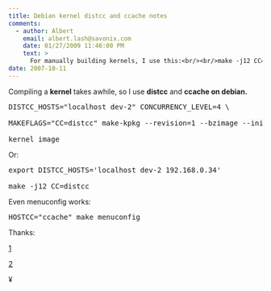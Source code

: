 ```yaml
---
title: Debian kernel distcc and ccache notes
comments:
  - author: Albert
    email: albert.lash@savonix.com
    date: 01/27/2009 11:46:00 PM
    text: >
      For manually building kernels, I use this:<br/><br/>make -j12 CC="distcc"
date: 2007-10-11
---
```

Compiling a <strong>kernel</strong> takes awhile, so I use <strong>distcc</strong> and <strong>ccache on debian.</strong>

<pre>
DISTCC_HOSTS="localhost dev-2" CONCURRENCY_LEVEL=4 \

MAKEFLAGS="CC=distcc" make-kpkg --revision=1 --bzimage --initrd \

kernel_image</pre>

Or:

<pre>
export DISTCC_HOSTS='localhost dev-2 192.168.0.34'

make -j12 CC=distcc</pre>

Even menuconfig works:

<pre>
HOSTCC="ccache" make menuconfig</pre>

Thanks:

<a href="http://gentoo-wiki.com/HOWTO_Compile_Kernel_With_Distcc_and_CCache">1</a>

<a href="http://home.icequake.net/~nemesis/blog/index.php/2006/12/14/compiling-a-linux-kernel-with-distcc/">2</a>

¥

